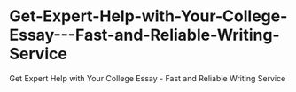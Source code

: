 # Get-Expert-Help-with-Your-College-Essay---Fast-and-Reliable-Writing-Service
Get Expert Help with Your College Essay - Fast and Reliable Writing Service
